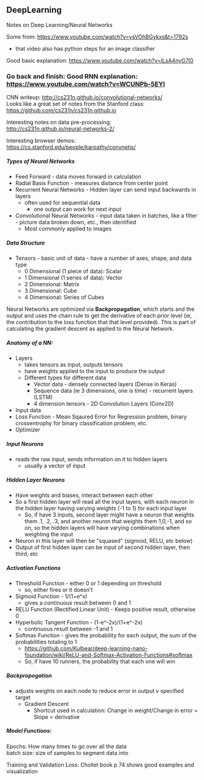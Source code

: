 ## DeepLearning
Notes on Deep Learning/Neural Networks

Some from: https://www.youtube.com/watch?v=ysVOhBGykxs&t=1792s
 - that video also has python steps for an image classifier
 
 Good basic explanation: https://www.youtube.com/watch?v=ILsA4nyG7I0  
### Go back and finish: Good RNN explanation: https://www.youtube.com/watch?v=WCUNPb-5EYI
CNN writeup: http://cs231n.github.io/convolutional-networks/   
Looks like a great set of notes from the Stanford class: https://github.com/cs231n/cs231n.github.io  

Interesting notes on data pre-processing:  
http://cs231n.github.io/neural-networks-2/  

Interesting browser demos:
https://cs.stanford.edu/people/karpathy/convnetjs/

##### Types of Neural Networks
 - Feed Forward - data moves forward in calculation
 - Radial Basis Function - measures distance from center point
 - Recurrent Neural Networks - Hidden layer can send input backwards in layers
   - often used for sequential data
     - one output can work for next input
 - Convolutional Neural Networks - input data taken in batches, like a filter - picture data broken down, etc., then identified  
   - Most commonly applied to images

##### Data Structure
 - Tensors - basic unit of data - have a number of axes, shape, and data type
   - 0 Dimensional (1 piece of data): Scalar
   - 1 Dimensional (1 series of data): Vector
   - 2 Dimensional: Matrix
   - 3 Dimensional: Cube
   - 4 Dimensional: Series of Cubes

Neural Networks are optimized via __Backpropagation__, which starts and the output and uses the chain rule to get the derivative of each prior level (ie, the contribution to the loss function that that level provided). This is part of calculating the gradient descent as applied to the Neural Network.

##### Anatomy of a NN:  
 - Layers 
   - takes tensors as input, outputs tensors 
   - have weights applied to the input to produce the output
   - Different types for different data
     - Vector data - densely connected layers (Dense in Keras)
     - Sequence data (ie 3 dimensions, one is time) - recurrent layers (LSTM)
     - 4 dimension tensors - 2D Convolution Layers (Conv2D)
 - Input data 
 - Loss Function - Mean Sqaured Error for Regression problem, binary crossentrophy for binary classification problem, etc.  
 - Optimizer

##### Input Neurons
 - reads the raw input, sends information on it to hidden layers
   - usually a vector of input

##### Hidden Layer Neurons
 - Have weights and biases, interact between each other
 - So a first hidden layer will read all the input layers, with each neuron in the hidden layer having varying weights (-1 to 1) for each input layer
   - So, if have 3 inputs, second layer might have a neuron that weights them .1, .2, .3, and another neuron that weights them 1,0,-1, and so on, so the hidden layers will have varying combinations when weighting the input
 - Neuron in this layer will then be "squased" (sigmoid, RELU, etc below)
 - Output of first hidden layer can be input of second hidden layer, then third, etc
 
  
##### Activation Functions
 - Threshold Function - either 0 or 1 depending on threshold 
   - so, either fires or it doesn't
 - Sigmoid Function - 1/(1+e^x)
   - gives a continuous result between 0 and 1
 - RELU Function (Rectified Linear Unit) - Keeps positive result, otherwise 0
 - Hyperbolic Tangent Function - (1-e^-2x)/(1+e^-2x)  
   - continuous result between -1 and 1
 - Softmax Function - gives the probability for each output, the sum of the probabilities totaling to 1  
   - https://github.com/Kulbear/deep-learning-nano-foundation/wiki/ReLU-and-Softmax-Activation-Functions#softmax
   - So, if have 10 runners, the probability that each one will win

##### Backpropogation
 - adjusts weights on each node to reduce error in output v specified target
   - Gradient Descent
     - Shortcut used in calculation: Change in weight/Change in error = Slope = derivative
 
##### Model Functions:   
Epochs: How many times to go over all the data    
batch size: size of samples to segment data into  
  
Training and Validation Loss: Chollet book p 74 shows good examples and visualization  
 
